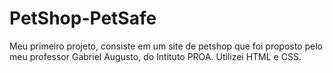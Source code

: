 # PetShop-PetSafe

Meu primeiro projeto, consiste em um site de petshop que foi proposto pelo meu professor Gabriel Augusto, do Intituto PROA. Utilizei HTML e CSS.
